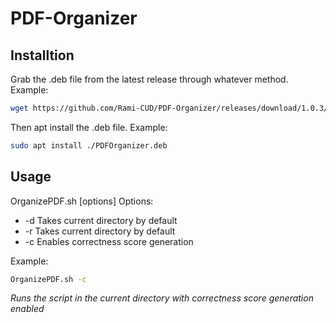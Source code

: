 # PDF-Organizer
## Installtion
Grab the .deb file from the latest release through whatever method.
Example:
```sh
wget https://github.com/Rami-CUD/PDF-Organizer/releases/download/1.0.3/PDFOrganizer.deb
```
Then apt install the .deb file.
Example:
```sh
sudo apt install ./PDFOrganizer.deb
```
## Usage 
OrganizePDF.sh [options]
Options:
- -d <PDF Directory> Takes current directory by default
- -r <Report Directory> Takes current directory by default
- -c Enables correctness score generation

Example:
```sh
OrganizePDF.sh -c
```
*Runs the script in the current directory with correctness score generation enabled*
